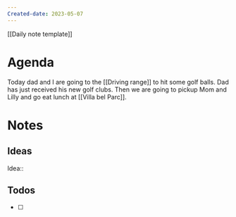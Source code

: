 ```yaml
---
Created-date: 2023-05-07
---
```

[[Daily note template]]

# Agenda
Today dad and I are going to the [[Driving range]] to hit some golf balls. Dad has just received his new golf clubs. 
Then we are going to pickup Mom and Lilly and go eat lunch at [[Villa bel Parc]]. 

# Notes

## Ideas
Idea::

## Todos
- [ ] 
